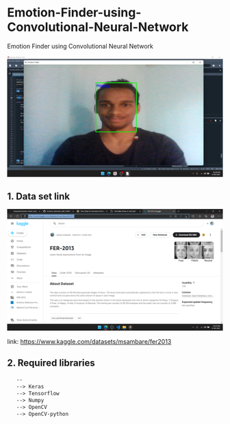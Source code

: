 # Emotion-Finder-using-Convolutional-Neural-Network
Emotion Finder using Convolutional Neural Network


![img](images/sample1.png)

## 1. Data set link


![img](images/DataSet.png)

link: https://www.kaggle.com/datasets/msambare/fer2013


## 2. Required libraries


       --
       --> Keras
       --> Tensorflow
       --> Numpy
       --> OpenCV
       --> OpenCV-python

